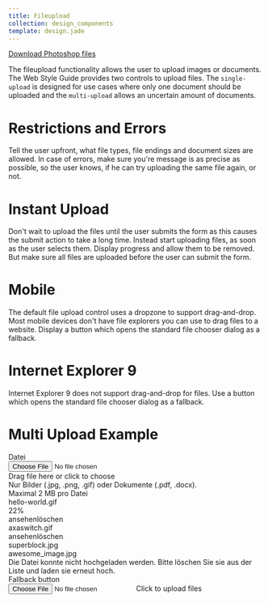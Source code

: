 ```yaml
---
title: Fileupload
collection: design_components
template: design.jade
---
```


<a href="../psd/form.psd" class="download" >Download Photoshop files</a>

The fileupload functionality allows the user to upload images or documents.
The Web Style Guide provides two controls to upload files. The `single-upload`
is designed for use cases where only one document should be uploaded and the
`multi-upload` allows an uncertain amount of documents.

# Restrictions and Errors
Tell the user upfront, what file types, file endings and document sizes are allowed.
In case of errors, make sure you're message is as precise as possible, so the
user knows, if he can try uploading the same file again, or not.

# Instant Upload
Don't wait to upload the files until the user submits the form as this causes
the submit action to take a long time.
Instead start uploading files, as soon as the user selects them. Display progress
and allow them to be removed.
But make sure all files are uploaded before the user can submit the form.

# Mobile
The default file upload control uses a dropzone to support drag-and-drop.
Most mobile devices don't have file explorers you can use to drag files to a
website.
Display a button which opens the standard file chooser dialog as a fallback.

# Internet Explorer 9
Internet Explorer 9 does not support drag-and-drop for files. Use a button which
opens the standard file chooser dialog as a fallback.


# Multi Upload Example
<div class="l-container">
  <div class="form">
    <div class="form__group">
      <div class="form__group__label">Datei</div>
      <div class="form__group__control">
        <div class="multi-upload">
          <div class="dropzone">
            <div data-dropzone="dropzone" class="dropzone__container">
              <input type="file" class="dropzone__input"/>
              <div class="dropzone__icon-container"><i class="dropzone__icon icon icon--upload"></i></div>
              <div class="dropzone__text-container">
                <div class="dropzone__text"><span>Drag file here or</span>&nbsp;<a class="dropzone__text__upload-link">click to choose</a></div>
              </div>
            </div>
          </div>
          <div class="multi-upload__remarks">Nur Bilder (.jpg, .png, .gif) oder Dokumente (.pdf, .docx).<br/>Maximal 2 MB pro Datei</div>
          <div class="file-list">
            <div class="file-list__file">
              <div class="progressbar">
                <!-- <div class="progressbar__description">awesome_image.jpg</div> -->
                <div class="progressbar__description">hello-world.gif</div>
                <div class="progressbar__percentage">22%</div>
                <div class="progressbar__progress">
                  <div class="progressbar__progress-background">
                    <div style="width: 22%" class="progressbar__progress-foreground"></div>
                  </div>
                </div>
              </div>
            </div>
            <div class="file-list__file">
              <div class="file-uploaded">
                <div class="file-uploaded__actions"><a class="file-uploaded__actions__action">ansehen</a><a class="file-uploaded__actions__action">löschen</a></div>
                <div class="file-uploaded__title">axaswitch.gif</div>
              </div>
            </div>
            <div class="file-list__file">
              <div class="file-uploaded">
                <div class="file-uploaded__actions"><a class="file-uploaded__actions__action">ansehen</a><a class="file-uploaded__actions__action">löschen</a></div>
                <div class="file-uploaded__title">superblock.jpg</div>
              </div>
            </div>
            <div class="file-list__file">
              <div class="file-error">
                <div class="file-error__progressbar progressbar">
                  <div class="progressbar__description">awesome_image.jpg</div>
                  <div class="progressbar__error"><a class="progressbar__error-icon icon icon--modal-close"></a></div>
                  <div class="progressbar__progress">
                    <div class="progressbar__progress-error"></div>
                  </div>
                </div>
                <div class="file-error__message">
                  Die Datei konnte nicht hochgeladen werden.
                  Bitte löschen Sie sie aus der Liste und laden sie erneut hoch.
                </div>
              </div>
            </div>
          </div>
        </div>
      </div>
    </div>
    <div class="form__group">
      <div class="form__group__label">Fallback button</div>
      <div class="form__group__control">
        <div class="multi-upload">
          <div class="dropzone-fallback">
            <input type="file" class="dropzone-fallback__input"/><a class="dropzone-fallback__button button button--primary"><i class="dropzone-fallback__button__icon icon icon--upload"></i><span class="dropzone-fallback__button__text">Click to upload files</span></a>
          </div>
        </div>
      </div>
    </div>
  </div>
</div>

<!-- Copyright AXA Versicherungen AG 2015 -->
